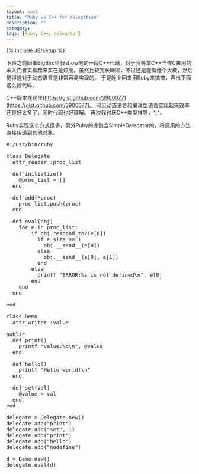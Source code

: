 ```yaml
---
layout: post
title: "Ruby vs C++ for delegation"
description: ""
category: 
tags: [Ruby, C++, delegator]
---
```

{% include JB/setup %}


下班之前同事BigBird给我show他的一段C++代码，对于我等拿C++当作C来用的未入门者实看起来实在是炫丽。虽然比较冗长晦涩，不过还是能看懂个大概，然后觉得这对于动态语言是非常容易实现的。 于是晚上回来用Ruby来搞搞，弄出下面这么段代码。


C++版本在这里[https://gist.github.com/3900077](https://gist.github.com/3900077)。
可见动态语言和编译型语言实现起来效率还是好太多了，同时代码也好理解。
再次我讨厌C++类型推导，^_^。

Ruby实现这个方式很多，另外Ruby的库包含SimpleDelegator的，将调用的方法直接传递到其他对象。

<pre class="prettyprint lang-ruby">
#!/usr/bin/ruby

class Delegate
  attr_reader :proc_list

  def initialize()
    @proc_list = []
  end

  def add(*proc)
    proc_list.push(proc)
  end

  def eval(obj)
    for e in proc_list:
        if obj.respond_to?(e[0])
          if e.size == 1
            obj.__send__(e[0])
          else
            obj.__send__(e[0], e[1])
          end
        else
          printf "ERROR:%s is not defined\n", e[0]
        end
    end
  end

end

class Demo
  attr_writer :value

public
  def print()
    printf "value:%d\n", @value
  end

  def hello()
    printf "Hello world!\n"
  end

  def set(val)
    @value = val
  end
end

delegate = Delegate.new()
delegate.add("print")
delegate.add("set", 1)
delegate.add("print")
delegate.add("hello")
delegate.add("nodefine")

d = Demo.new()
delegate.eval(d)
</pre>
